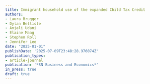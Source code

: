 ```yaml
---
title: Immigrant household use of the expanded Child Tax Credit
authors:
- Laura Brugger
- Dylan Bellisle
- Anjali Udani
- Elaine Maag
- Stephen Roll
- Jennifer Lee
date: "2025-01-01"
publishDate: '2025-07-09T23:48:28.976074Z'
publication_types:
- article-journal
publication: '*SN Business and Economics*'
in_press: true
draft: true
---
```


